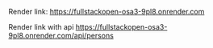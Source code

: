Render link:
https://fullstackopen-osa3-9pl8.onrender.com

Render link with api
https://fullstackopen-osa3-9pl8.onrender.com/api/persons
